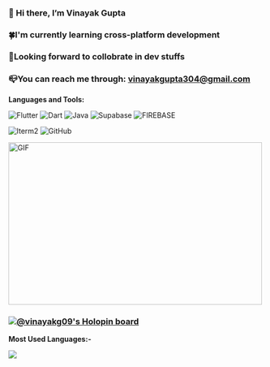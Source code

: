 ### 👋 Hi there, I’m Vinayak Gupta
### :four_leaf_clover:I'm currently learning cross-platform development
### :revolving_hearts:Looking forward to collobrate in dev stuffs 
### :mailbox_closed:You can reach me through: vinayakgupta304@gmail.com

**Languages and Tools:**  

![Flutter](https://img.shields.io/badge/Flutter-02569B?style=for-the-badge&logo=flutter&logoColor=white)
![Dart](https://img.shields.io/badge/Dart-0175C2?style=for-the-badge&logo=dart&logoColor=white)
![Java](https://img.shields.io/badge/java-%23ED8B00.svg?style=for-the-badge&logo=java&logoColor=white)
![Supabase](https://img.shields.io/badge/Supabase-181818?style=for-the-badge&logo=supabase&logoColor=white)
![FIREBASE](https://img.shields.io/badge/Firebase-FFCA28.svg?style=for-the-badge&logo=Firebase&logoColor=black)

![Iterm2](https://img.shields.io/badge/iTerm2-000000.svg?style=for-the-badge&logo=iTerm2&logoColor=white)
![GitHub](https://img.shields.io/badge/github-%23121011.svg?style=for-the-badge&logo=github&logoColor=white)

<img align="center" alt="GIF" src="https://github.com/abhisheknaiidu/abhisheknaiidu/blob/master/code.gif?raw=true" width="500" height="320"/>


### [![@vinayakg09's Holopin board](https://holopin.io/api/user/board?user=vinayakg09)](https://holopin.io/@vinayakg09)

<b>Most Used Languages:-</b>

<img width="" src="https://github-readme-stats-git-masterrstaa-rickstaa.vercel.app/api/top-langs/?username=Vinayakg09&layout=compact&hide_title=1&card_width=300&bg_color=000000&text_color=FFFFFF" />

<!--
**Vinayakg09/Vinayakg09** is a ✨ _special_ ✨ repository because its `README.md` (this file) appears on your GitHub profile.

Here are some ideas to get you started:

- 🔭 I’m currently working on ...
- 🌱 I’m currently learning ...
- 👯 I’m looking to collaborate on ...
- 🤔 I’m looking for help with ...
- 💬 Ask me about ...
- 📫 How to reach me: ...
- 😄 Pronouns: ...
- ⚡ Fun fact: ...
-->
